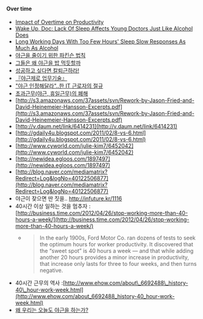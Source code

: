 
#### Over time
- [Impact of Overtime on Productivity](http://www.xprogramming.com/xpmag/jatSustainablePace.htm)
- [Wake Up, Doc: Lack Of Sleep Affects Young Doctors Just Like Alcohol Does](http://www.sciencedaily.com/releases/2005/09/050908083948.htm)
- [Long Working Days With Too Few Hours' Sleep Slow Responses As Much As Alcohol](http://www.sciencedaily.com/releases/2000/09/000919080457.htm)
- [야근을 줄이기 위한 파킨슨 법칙](http://jentshin.new21.org/blog/?id=alone&no=709 "야근을 줄이기 위한 파킨슨 법칙~ ")
- [그들은 왜 야근을 밥 먹듯할까](http://zine.media.daum.net/h21/view.html?cateid=3000&amp;newsid=20070206080719215&amp;cp=hani21 "http://zine.media.daum.net/h21/view.html?cateid=3000&amp;newsid=20070206080719215&amp;cp=hani21")
- [성공하고 싶다면 칼퇴근하라!](http://issue.media.daum.net/society/0819_Working/view.html?issueid=3459&newsid=20091128084304260&cp=moneytoday "http://issue.media.daum.net/society/0819_Working/view.html?issueid=3459&newsid=20091128084304260&cp=moneytoday")
- [『야근제로 업무기술』](http://pragmaticstory.com/1280 "http://pragmaticstory.com/1280")
- ["야근 인정해달라"..한 IT 근로자의 절규](http://news.naver.com/main/read.nhn?mode=LSD&mid=sec&sid1=102&oid=001&aid=0003153733 "http://news.naver.com/main/read.nhn?mode=LSD&mid=sec&sid1=102&oid=001&aid=0003153733")
- [초과근무(야근, 휴일근무)의 폐해](http://bobbyryu.blogspot.com/2010/04/blog-post.html "http://bobbyryu.blogspot.com/2010/04/blog-post.html")
- [http://s3.amazonaws.com/37assets/svn/Rework-by-Jason-Fried-and-David-Heinemeier-Hansson-Excerpts.pdf](http://s3.amazonaws.com/37assets/svn/Rework-by-Jason-Fried-and-David-Heinemeier-Hansson-Excerpts.pdf)
- [http://v.daum.net/link/6414231](http://v.daum.net/link/6414231)
- [http://gdaily4u.blogspot.com/2011/02/8-vs-6.html](http://gdaily4u.blogspot.com/2011/02/8-vs-6.html)
- [http://www.cyworld.com/julie-kim7/6452042](http://www.cyworld.com/julie-kim7/6452042)
- [http://newidea.egloos.com/1897497](http://newidea.egloos.com/1897497)
- [http://blog.naver.com/mediamatrix?Redirect=Log&logNo=40122506877](http://blog.naver.com/mediamatrix?Redirect=Log&logNo=40122506877)
- 야근이 잦으면 딴 짓을.. http://infuture.kr/1116
- 40시간 이상 일하는 것을 멈추자 : [http://business.time.com/2012/04/26/stop-working-more-than-40-hours-a-week/](http://business.time.com/2012/04/26/stop-working-more-than-40-hours-a-week/)
    - > In the early 1900s, Ford Motor Co. ran dozens of tests to seek the optimum hours for worker productivity. It discovered that the “sweet spot” is 40 hours a week — and that while adding another 20 hours provides a minor increase in productivity, that increase only lasts for three to four weeks, and then turns negative.
- 40시간 근무의 역사 :[http://www.ehow.com/about\_6692488\_history-40\_hour-work-week.html](http://www.ehow.com/about_6692488_history-40_hour-work-week.html)
- [왜 우리는 오늘도 야근을 하는가?](http://goodhyun.com/1059)
